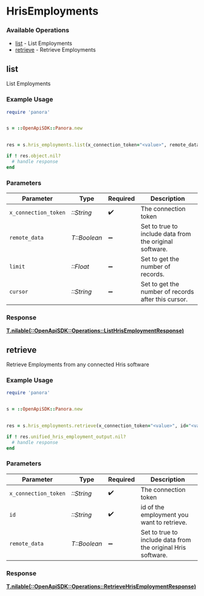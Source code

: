 # HrisEmployments


### Available Operations

* [list](#list) - List  Employments
* [retrieve](#retrieve) - Retrieve Employments

## list

List  Employments

### Example Usage

```ruby
require 'panora'


s = ::OpenApiSDK::Panora.new

    
res = s.hris_employments.list(x_connection_token="<value>", remote_data=false, limit=7685.78, cursor="<value>")

if ! res.object.nil?
  # handle response
end

```

### Parameters

| Parameter                                               | Type                                                    | Required                                                | Description                                             |
| ------------------------------------------------------- | ------------------------------------------------------- | ------------------------------------------------------- | ------------------------------------------------------- |
| `x_connection_token`                                    | *::String*                                              | :heavy_check_mark:                                      | The connection token                                    |
| `remote_data`                                           | *T::Boolean*                                            | :heavy_minus_sign:                                      | Set to true to include data from the original software. |
| `limit`                                                 | *::Float*                                               | :heavy_minus_sign:                                      | Set to get the number of records.                       |
| `cursor`                                                | *::String*                                              | :heavy_minus_sign:                                      | Set to get the number of records after this cursor.     |


### Response

**[T.nilable(::OpenApiSDK::Operations::ListHrisEmploymentResponse)](../../models/operations/listhrisemploymentresponse.md)**


## retrieve

Retrieve Employments from any connected Hris software

### Example Usage

```ruby
require 'panora'


s = ::OpenApiSDK::Panora.new

    
res = s.hris_employments.retrieve(x_connection_token="<value>", id="<value>", remote_data=false)

if ! res.unified_hris_employment_output.nil?
  # handle response
end

```

### Parameters

| Parameter                                                    | Type                                                         | Required                                                     | Description                                                  |
| ------------------------------------------------------------ | ------------------------------------------------------------ | ------------------------------------------------------------ | ------------------------------------------------------------ |
| `x_connection_token`                                         | *::String*                                                   | :heavy_check_mark:                                           | The connection token                                         |
| `id`                                                         | *::String*                                                   | :heavy_check_mark:                                           | id of the employment you want to retrieve.                   |
| `remote_data`                                                | *T::Boolean*                                                 | :heavy_minus_sign:                                           | Set to true to include data from the original Hris software. |


### Response

**[T.nilable(::OpenApiSDK::Operations::RetrieveHrisEmploymentResponse)](../../models/operations/retrievehrisemploymentresponse.md)**

